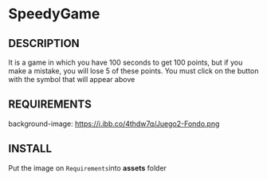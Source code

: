 # SpeedyGame

## DESCRIPTION
It is a game in which you have 100 seconds to get 100 points, but if you make a mistake, you will lose 5 of these points. You must click on the button with the symbol that will appear above

## REQUIREMENTS
background-image: https://i.ibb.co/4thdw7q/Juego2-Fondo.png

## INSTALL
Put the image on ``Requirements``into **assets** folder
